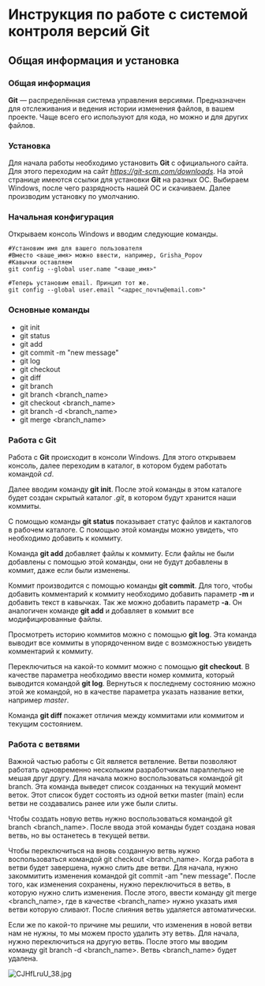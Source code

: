 # Инструкция по работе с системой контроля версий Git

## Общая информация и установка

### Общая информация

**Git** — распределённая система управления версиями. Предназначен для отслеживания и ведения истории изменения файлов, в вашем проекте. Чаще всего его используют для кода, но можно и для других файлов.

### Установка

Для начала работы необходимо установить **Git** с официального сайта. Для этого переходим на сайт *https://git-scm.com/downloads*. На этой странице имеются ссылки для установки **Git** на разных ОС. Выбираем Windows, после чего разрядность нашей ОС и скачиваем. Далее производим установку по умолчанию.

### Начальная конфигурация

Открываем консоль Windows и вводим следующие команды.

```
#Установим имя для вашего пользователя
#Вместо <ваше_имя> можно ввести, например, Grisha_Popov
#Кавычки оставляем
git config --global user.name "<ваше_имя>"

#Теперь установим email. Принцип тот же.
git config --global user.email "<адрес_почты@email.com>"
```

### Основные команды

* git init
* git status
* git add
* git commit -m "new message"
* git log
* git checkout
* git diff
* git branch
* git branch <branch_name>
* git checkout <branch_name>
* git branch -d <branch_name>
* git merge <branch_name>

### Работа с Git

Работа с **Git** происходит в консоли Windows.  Для этого открываем консоль, далее переходим в каталог, в котором будем работать командой *cd*.

Далее вводим команду **git init**. После этой команды в этом каталоге будет создан скрытый каталог *.git*, в котором будут хранится наши коммиты.

С помощью команды **git status** показывает статус файлов и какталогов в рабочем каталоге. С помощью этой команды можно увидеть, что необходимо добавить к коммиту.

Команда **git add** добавляет файлы к коммиту. Если файлы не были добавлены с помощью этой команды, они не будут добавлены в коммит, даже если были изменены.

Коммит производится с помощью команды **git commit**. Для того, чтобы добавить комментарий к коммиту необходимо добавить параметр **-m** и добавить текст в кавычках. Так же можно добавить параметр **-а**. Он аналогичен команде **git add** и добавляет в коммит все модифицированные файлы.

Просмотреть историю коммитов можно с помощью **git log**. Эта команда выводит все коммиты в упорядоченном виде с возможностью увидеть комментарий к коммиту.

Переключиться на какой-то коммит можно с помощью **git checkout**. В качестве параметра необходимо ввести номер коммита, который выводится командой **git log**. Вернуться к последнему состоянию можно этой же командой, но в качестве параметра указать название ветки, например *master*.

Команда **git diff** покажет отличия между коммитами или коммитом и текущим состоянием.

### Работа с ветвями

Важной частью работы с Git является ветвление. Ветви позволяют работать одновременно нескольким разработчикам параллельно не мешая друг другу. Для начала можно воспользоваться командой git branch. Эта команда выведет список созданных на текущий момент веток. Этот список будет состоять из одной ветки master (main) если ветви не создавались ранее или уже были слиты. 

Чтобы создать новую ветвь нужно воспользоваться командой git branch <branch_name>. После ввода этой команды будет создана новая ветвь, но вы останетесь в текущей ветви.

Чтобы переключиться на вновь созданную ветвь нужно воспользоваться командой git checkout <branch_name>. 
Когда работа в ветви будет завершена, нужно слить две ветви. Для начала, нужно закоммитить изменения командой git commit -am "new message". После того, как изменения сохранены, нужно переключиться в ветвь, в которую нужно слить изменения. После этого, ввести команду git merge <branch_name>, где в качестве <branch_name> нужно указать имя ветви которую сливают. После слияния ветвь удаляется автоматически.

Если же по какой-то причине мы решили, что изменения в новой ветви нам не нужны, то мы можем просто удалить эту ветвь. Для начала, нужно переключиться на другую ветвь. После этого мы вводим команду git branch -d <branch_name>. Ветвь <branch_name> будет удалена.


![CJHfLruU_38.jpg](CJHfLruU_38.jpg)